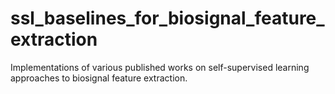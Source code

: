 # ssl_baselines_for_biosignal_feature_extraction
Implementations of various published works on self-supervised learning approaches to biosignal feature extraction.
